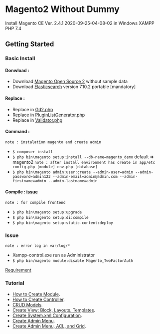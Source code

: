 # Magento2 Without Dummy
Install Magento CE Ver. 2.4.1 2020-09-25-04-08-02 in Windows XAMPP PHP 7.4

## Getting Started

### Basic Install

#### Donwload :
- Download [Magento Open Source 2](https://magento.com/tech-resources/download) without sample data
- Download [Elasticsearch](https://magentip.com/install-magento-2-on-localhost-xampp-elasticsearch) version 7.10.2 portable [mandatory]

#### Replace :
- Replace in [Gd2.php](https://magento.stackexchange.com/questions/311806/installation-at-51-module-magento-theme-error-in-magento-2)
- Replace in [PluginListGenerator.php](https://nwdthemes.com/2020/10/07/install-magento-2-4-on-windows-problem-solved/)
- Replace in [Validator.php](https://github.com/magento/magento2/issues/19480)

#### Command :
`note : instalation magento and create admin`
- `$ composer install`
- `$ php bin\magento setup:install --db-name=magento_demo` default => magento2 `note : after install environment has create in app/etc config.php [module] env.php [database]`
- `$ php bin\magento admin:user:create --admin-user=admin --admin-password=admin123 --admin-email=admin@admin.com --admin-firstname=admin --admin-lastname=admin`

#### Compile : [issue](https://community.magento.com/t5/Magento-2-x-Admin-Configuration/Magento-2-admin-page-load-but-login-window-is-not-show/m-p/49518#M822)
`note : for compile frontend`
- `$ php bin\magento setup:upgrade`
- `$ php bin\magento setup:di:compile`
- `$ php bin\magento setup:static-content:deploy`

### Issue
`note : error log in var/log/*`
- Xampp-control.exe run as Administrator
- `$ php bin/magento module:disable Magento_TwoFactorAuth`

<a href="REQUIREMENT.md">Requirement</a>

### Tutorial
- <a href="Tutorial-1.md">How to Create Module</a>.
- <a href="Tutorial-2.md">How to Create Controller</a>.
- <a href="Tutorial-3.md">CRUD Models</a>.
- <a href="Tutorial-4.md">Create View: Block, Layouts, Templates</a>.
- <a href="Tutorial-5.md">Create System.xml Configuration</a>.
- <a href="Tutorial-6.md">Create Admin Menu</a>.
- <a href="Tutorial-7.md">Create Admin Menu, ACL, and Grid</a>.
